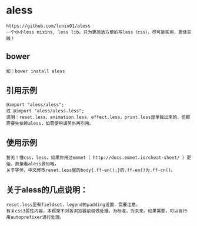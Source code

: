 # aless
    https://github.com/lunix01/aless  
    一个小小less mixins, less lib。只为更简洁方便的写less（css），尽可能实用，更佳实践！   

## bower
    如：bower install aless   

## 引用示例
    @import "aless/aless";  
    或 @import "aless/aless.less";  
    说明：reset.less，animation.less，effect.less，print.less是单独出来的，但都需要先依赖aless，如需使用请另外再引用。   

## 使用示例
    暂无！懂css，less，如果你用过emmet（ http://docs.emmet.io/cheat-sheet/ ）更佳，直接看aless源码咯。  
    关于字体，中文修改reset.less里的body{.ff-en();}的.ff-en()为.ff-cn()。   

## 关于aless的几点说明：
    reset.less里有fieldset，legend的padding设置，需要注意。  
    有关css3属性内容，本框架不对各浏览器前缀做处理。为标准，为未来。如果需要，可以自行用autoprefixer进行处理。   
